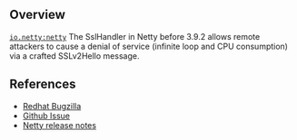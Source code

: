 ## Overview
[`io.netty:netty`](http://search.maven.org/#search%7Cga%7C1%7Ca%3A%22netty%22)
The SslHandler in Netty before 3.9.2 allows remote attackers to cause a denial of service (infinite loop and CPU consumption) via a crafted SSLv2Hello message.

## References

- [Redhat Bugzilla](https://bugzilla.redhat.com/CVE-2014-3488)
- [Github Issue](https://github.com/netty/netty/issues/2562)
- [Netty release notes](http://netty.io/news/2014/06/11/3-9-2-Final.html)
